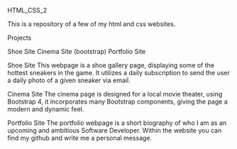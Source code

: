HTML_CSS_2

This is a repository of a few of my html and css websites.

Projects

Shoe Site
Cinema Site (bootstrap)
Portfolio Site

Shoe Site
This webpage is a shoe gallery page, displaying some of the hottest sneakers in the game. It utilizes a daily subscription to send the user a daily photo of a given sneaker via email.

Cinema Site
The cinema page is designed for a local movie theater, using Bootstrap 4, it incorporates many Bootstrap components, giving the page a modern and dynamic feel.

Portfolio Site
The portfolio webpage is a short biography of who I am as an upcoming and ambitious Software Developer. Within the website you can find my github and write me a personal message.

